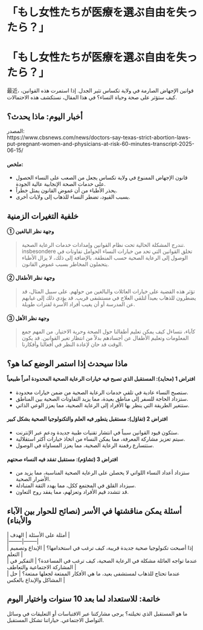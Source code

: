 # 「もし女性たちが医療を選ぶ自由を失ったら？」

<h1>「もし女性たちが医療を選ぶ自由を失ったら？」</h1>
<p>最近، قوانين الإجهاض الصارمة في ولاية تكساس تثير الجدل. إذا استمرت هذه القوانين، كيف ستؤثر على صحة وحياة النساء؟ في هذا المقال، نستكشف هذه الاحتمالات.</p>
<h2>أخبار اليوم: ماذا يحدث؟</h2>
<p>المصدر:<br />
https://www.cbsnews.com/news/doctors-say-texas-strict-abortion-laws-put-pregnant-women-and-physicians-at-risk-60-minutes-transcript-2025-06-15/</p>
<h4>ملخص:</h4>
<ul>
<li>قانون الإجهاض الممنوع في ولاية تكساس يجعل من الصعب على النساء الحصول على خدمات الصحة الإنجابية عالية الجودة.</li>
<li>يحذر الأطباء من أن غموض القانون يمثل خطراً.</li>
<li>بسبب القيود، تضطر النساء للذهاب إلى ولايات أخرى.</li>
</ul>
<h2>خلفية التغيرات الزمنية</h2>
<h4>① وجهة نظر البالغين</h4>
<blockquote>
<p>تندرج المشكلة الحالية تحت نظام القوانين وإمدادات خدمات الرعاية الصحية. insbesondere تخلق القوانين التي تحد من خيارات النساء الحوامل تفاوتات في الوصول إلى الرعاية الصحية حسب المنطقة. بالإضافة إلى ذلك، لا يزال الأطباء يتحملون المخاطر بسبب غموض القانون.</p>
</blockquote>
<h4>② وجهة نظر الأطفال</h4>
<blockquote>
<p>تؤثر هذه القضية على خيارات العائلات والبالغين من حولهم. على سبيل المثال، قد يضطرون للذهاب بعيداً لتلقي العلاج في مستشفى قريب. قد يؤدي ذلك إلى غيابهم عن المدرسة أو أن يغيب أفراد الأسرة لفترات طويلة.</p>
</blockquote>
<h4>③ وجهة نظر الأهل</h4>
<blockquote>
<p>كآباء، نتساءل كيف يمكن تعليم أطفالنا حول الصحة وحرية الاختيار. من المهم جمع المعلومات وتعليم الأطفال عن أجسادهم بدلاً من انتظار تغير القوانين. قد يكون الوقت قد حان لإعادة النظر في أفعالنا وأفكارنا.</p>
</blockquote>
<h2>ماذا سيحدث إذا استمر الوضع كما هو؟</h2>
<h4>افتراض 1 (محايد): المستقبل الذي تصبح فيه خيارات الرعاية الصحية المحدودة أمراً طبيعياً</h4>
<ul>
<li>ستصبح النساء عادية في تلقي خدمات الرعاية الصحية من ضمن خيارات محدودة.</li>
<li>ستزداد الحاجة للسفر إلى مناطق بعيدة، مما يزيد التفاوتات الصحية بين المناطق.</li>
<li>ستتغير الطريقة التي ينظر بها الأفراد إلى الرعاية الصحية، مما يعزز الوعي الذاتي.</li>
</ul>
<h4>افتراض 2 (تفاؤل): مستقبل يتطور فيه العلم والتكنولوجيا الصحية بشكل كبير</h4>
<ul>
<li>ستكون قيود القوانين سبباً في انتشار تقنيات طبية جديدة ودعم عبر الإنترنت.</li>
<li>سيتم تعزيز مشاركة المعرفة، مما يمكن النساء من اتخاذ خيارات أكثر استقلالية.</li>
<li>ستتسارع رقمنة الرعاية الصحية، مما يعزز المساواة في الوصول.</li>
</ul>
<h4>افتراض 3 (تشاؤم): مستقبل تفقد فيه النساء صحتهم</h4>
<ul>
<li>ستزداد أعداد النساء اللواتي لا يحصلن على الرعاية الصحية المناسبة، مما يزيد من الأضرار الصحية.</li>
<li>سيزداد القلق في المجتمع ككل، مما يهدد الثقة المتبادلة.</li>
<li>قد تتشدد قيم الأفراد وتعزلهم، مما يفقد روح التعاون.</li>
</ul>
<h2>أسئلة يمكن مناقشتها في الأسر (نصائح للحوار بين الآباء والأبناء)</h2>
<p>| أمثلة على الأسئلة | الهدف |<br />
|&#8212;&#8212;&#8211;|&#8212;&#8212;&#8211;|<br />
| إذا أصبحت تكنولوجيا صحية جديدة قريبة، كيف ترغب في استخدامها؟ | الإبداع وتصميم التعلم |<br />
| عندما تواجه العائلة مشكلة في الرعاية الصحية، كيف ترغب في المساعدة؟ | التفكير في المشاركة الاجتماعية والتعاطف |<br />
| عندما تحتاج للذهاب لمستشفى بعيد، ما هي الأفكار الممتعة لجعلها ممتعة؟ | حل المشاكل والإبداع بالعكس |</p>
<h2>خاتمة: للاستعداد لما بعد 10 سنوات واختيار اليوم</h2>
<p>ما هو المستقبل الذي تخيلته؟ يرجى مشاركتنا عبر الاقتباسات أو التعليقات في وسائل التواصل الاجتماعي. خياراتنا تشكل المستقبل.</p>

